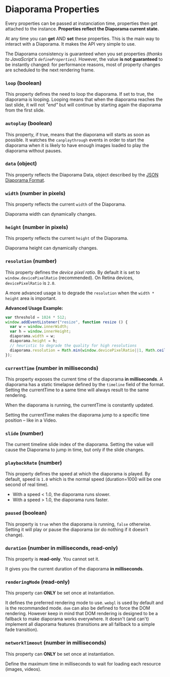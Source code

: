 Diaporama Properties
====================

Every properties can be passed at instanciation time, properties then get attached to the instance. **Properties reflect the Diaporama current state.**

At any time you can **get** AND **set** these properties.
This is the main way to interact with a Diaporama. It makes the API very simple to use.

The Diaporama consistency is guaranteed when you set properties *(thanks to JavaScript's `defineProperties`)*.
However, the value **is not guaranteed** to be instantly changed: for performance reasons, most of property changes are scheduled to the next rendering frame.


### `loop` (boolean)

This property defines the need to loop the diaporama. If set to true, the diaporama is looping.
Looping means that when the diaporama reaches the last slide,
it will not *"end"* but will continue by starting again the diaporama from the first slide.

### `autoplay` (boolean)

This property, if true, means that the diaporama will starts as soon as possible.
It watches the `canplaythrough` events in order to start the diaporama when it is likely
to have enough images loaded to play the diaporama without pauses.

### `data` (object)

This property reflects the Diaporama Data, object described by the [JSON Diaporama Format](docs/format.md).

### `width` (number in pixels)

This property reflects the current `width` of the Diaporama.

Diaporama width can dynamically changes.

### `height` (number in pixels)

This property reflects the current `height` of the Diaporama.

Diaporama height can dynamically changes.

### `resolution` (number)

This property defines the *device pixel ratio*.
By default it is set to `window.devicePixelRatio` (recommended).
On Retina devices, `devicePixelRatio` is `2.0`.

A more advanced usage is to degrade the `resolution` when the `width * height` area is important.

**Advanced Usage Example:**
```javascript
var threshold = 1024 * 512;
window.addEventListener("resize", function resize () {
  var w = window.innerWidth;
  var h = window.innerHeight;
  diaporama.width = w;
  diaporama.height = h;
  // heuristic to degrade the quality for high resolutions
  diaporama.resolution = Math.min(window.devicePixelRatio||1, Math.ceil((threshold) / (w * h)));
});
```

### `currentTime` (number in milliseconds)

This property exposes the current time of the diaporama **in milliseconds**.
A diaporama has a static timelapse defined by the `timeline` field of the format.
Setting the currentTime to a same time will always result to the same rendering.

When the diaporama is running, the currentTime is constantly updated.

Setting the currentTime makes the diaporama jump to a specific time position – like in a Video.

### `slide` (number)

The current timeline slide index of the diaporama.
Setting the value will cause the Diaporama to jump in time, but only if the slide changes.

### `playbackRate` (number)

This property defines the speed at which the diaporama is played.
By default, speed is `1.0` which is the normal speed
(duration=1000 will be one second of real time).

- With a speed < 1.0, the diaporama runs slower.
- With a speed > 1.0, the diaporama runs faster.

### `paused` (boolean)

This property is `true` when the diaporama is running, `false` otherwise.
Setting it will play or pause the diaporama (or do nothing if it doesn't change).

### `duration` (number in milliseconds, read-only)

This property is **read-only**. You cannot set it.

It gives you the current duration of the diaporama **in milliseconds**.

### `renderingMode` (read-only)

This property can **ONLY** be set once at instantiation.

It defines the preferred rendering mode to use.
`webgl` is used by default and is the recommanded mode.
`dom` can also be defined to force the DOM rendering.
However keep in mind that DOM rendering is designed to be a fallback to make
diaporama works everywhere. It doesn't (and can't) implement all diaporama features
(transitions are all fallback to a simple fade transition).

### `networkTimeout` (number in milliseconds)

This property can **ONLY** be set once at instantiation.

Define the maximum time in milliseconds to wait for loading each resource (images, videos).
